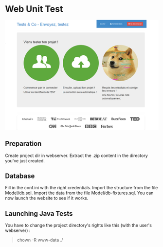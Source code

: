 Web Unit Test
=============

![Screenshot](screenshot.png?raw=true "Interface preview")

Preparation
-----------

Create project dir in webserver.
Extract the .zip content in the directory you've just created.

Database
--------

Fill in the conf.ini with the right credentials.
Import the structure from the file Model/db.sql.
Import the data from the file Model/db-fixtures.sql.
You can now launch the website to see if it works.

Launching Java Tests
--------------------

You have to change the project directory's rights like this (with the user's webserver) :
> chown -R www-data ./
